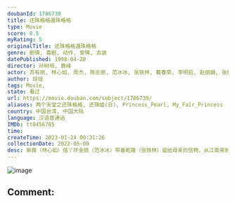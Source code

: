 ```yaml
---
doubanId: 1786739
title: 还珠格格還珠格格
type: Movie
score: 8.5
myRating: 5
originalTitle: 还珠格格還珠格格
genre: 剧情, 喜剧, 动作, 爱情, 古装
datePublished: 1998-04-28
director: 孙树培, 鹿峰
actor: 苏有朋, 林心如, 周杰, 陈志朋, 范冰冰, 张铁林, 戴春荣, 李明启, 赵丽娟, 张恒, 陈莹, 陆诗雨, 刘芳, 薛亦伦, 李楠, 鱼梦洁, 刘芳, 艾洋, 董伟, 苗皓钧, 朱景隆, 王奕, 郑佳欣, 杨东, 王坤, 温海波, 刘伟, 夏治世, 马兆刚
author: 琼瑶
tags: Movie, 
state: 看过
url: https://movie.douban.com/subject/1786739/
aliases: 两个天堂之还珠格格, 还珠姬(日), Princess_Pearl, My_Fair_Princess
country: 中国台湾, 中国大陆
language: 汉语普通话
IMDb: tt0456785
time: 
createTime: 2023-01-24 00:31:26
collectionDate: 2022-05-09
desc: 紫薇（林心如）偕丫环金锁（范冰冰）带着乾隆（张铁林）留给母亲的信物，从江南来到京城想与乾隆相认，发现进宫面圣根本无门，走投无路之际，她们遇上女飞贼小燕子，与之结为好友，不想因机缘巧合，本热心为紫薇帮忙...
---
```


![image](p2370846705.jpg)

Comment: 
---

